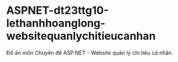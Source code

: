 # ASPNET-dt23ttg10-lethanhhoanglong-websitequanlychitieucanhan
Đồ án môn Chuyên đề ASP.NET - Website quản lý chi tiêu cá nhân
